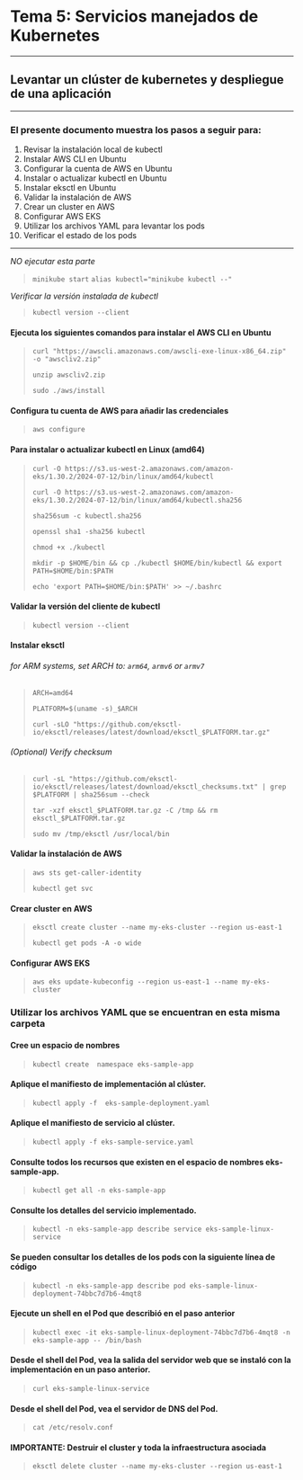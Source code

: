 # Tema 5: Servicios manejados de Kubernetes

--- 

## Levantar un clúster de kubernetes y despliegue de una aplicación

--- 

### El presente documento muestra los pasos a seguir para:

1. Revisar la instalación local de kubectl
2. Instalar AWS CLI en Ubuntu
3. Configurar la cuenta de AWS en Ubuntu
4. Instalar o actualizar kubectl en Ubuntu
5. Instalar eksctl en Ubuntu
6. Validar la instalación de AWS 
7. Crear un cluster en AWS
8. Configurar AWS EKS
9. Utilizar los archivos YAML para levantar los pods 
10. Verificar el estado de los pods

--- 

*NO ejecutar esta parte*

> `minikube start`
> `alias kubectl="minikube kubectl --"`


*Verificar la versión instalada de kubectl*
> `kubectl version --client`

#### Ejecuta los siguientes comandos para instalar el AWS CLI en Ubuntu
>
> `curl "https://awscli.amazonaws.com/awscli-exe-linux-x86_64.zip" -o "awscliv2.zip"`
>
> `unzip awscliv2.zip`
>
> `sudo ./aws/install`
>

#### Configura tu cuenta de AWS para añadir las credenciales 
>
> `aws configure`
>

#### Para instalar o actualizar kubectl en Linux (amd64)

>
> `curl -O https://s3.us-west-2.amazonaws.com/amazon-eks/1.30.2/2024-07-12/bin/linux/amd64/kubectl`
>
> `curl -O https://s3.us-west-2.amazonaws.com/amazon-eks/1.30.2/2024-07-12/bin/linux/amd64/kubectl.sha256`
>
> `sha256sum -c kubectl.sha256`
>
> `openssl sha1 -sha256 kubectl`
>
> `chmod +x ./kubectl`
>
> `mkdir -p $HOME/bin && cp ./kubectl $HOME/bin/kubectl && export PATH=$HOME/bin:$PATH`
>
> `echo 'export PATH=$HOME/bin:$PATH' >> ~/.bashrc`
>

#### Validar la versión del cliente de kubectl
>
> `kubectl version --client`
>

####  Instalar eksctl
###### for ARM systems, set ARCH to: `arm64`, `armv6` or `armv7`
>
> `ARCH=amd64`
>
> `PLATFORM=$(uname -s)_$ARCH`
>
> `curl -sLO "https://github.com/eksctl-io/eksctl/releases/latest/download/eksctl_$PLATFORM.tar.gz"`
> 

###### (Optional) Verify checksum
> 
> `curl -sL "https://github.com/eksctl-io/eksctl/releases/latest/download/eksctl_checksums.txt" | grep $PLATFORM | sha256sum --check`
>
> `tar -xzf eksctl_$PLATFORM.tar.gz -C /tmp && rm eksctl_$PLATFORM.tar.gz`
>
> `sudo mv /tmp/eksctl /usr/local/bin`
>


#### Validar la instalación de AWS 

>
> `aws sts get-caller-identity`
>
> `kubectl get svc`
>


#### Crear cluster en AWS

>
> `eksctl create cluster --name my-eks-cluster --region us-east-1` 
>
> `kubectl get pods -A -o wide`
>

#### Configurar AWS EKS

>
> `aws eks update-kubeconfig --region us-east-1 --name my-eks-cluster`
>

### Utilizar los archivos YAML que se encuentran en esta misma carpeta

#### Cree un espacio de nombres

>
> `kubectl create  namespace eks-sample-app`
>

#### Aplique el manifiesto de implementación al clúster.

>
> `kubectl apply -f  eks-sample-deployment.yaml`
>


#### Aplique el manifiesto de servicio al clúster.

>
> `kubectl apply -f eks-sample-service.yaml`
>

#### Consulte todos los recursos que existen en el espacio de nombres eks-sample-app.

>
> `kubectl get all -n eks-sample-app`
>


#### Consulte los detalles del servicio implementado. 

>
> `kubectl -n eks-sample-app describe service eks-sample-linux-service`
> 

#### Se pueden consultar los detalles de los pods con la siguiente línea de código

>
> `kubectl -n eks-sample-app describe pod eks-sample-linux-deployment-74bbc7d7b6-4mqt8`
>

#### Ejecute un shell en el Pod que describió en el paso anterior

>
> `kubectl exec -it eks-sample-linux-deployment-74bbc7d7b6-4mqt8 -n eks-sample-app -- /bin/bash`
> 

#### Desde el shell del Pod, vea la salida del servidor web que se instaló con la implementación en un paso anterior. 

>
> `curl eks-sample-linux-service`
> 


#### Desde el shell del Pod, vea el servidor de DNS del Pod.

>
> `cat /etc/resolv.conf`
>

#### IMPORTANTE: Destruir el cluster y toda la infraestructura asociada

>
> `eksctl delete cluster --name my-eks-cluster --region us-east-1`
>